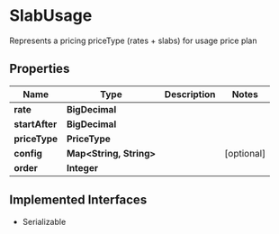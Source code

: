 

# SlabUsage

Represents a pricing priceType (rates + slabs) for usage price plan

## Properties

| Name | Type | Description | Notes |
|------------ | ------------- | ------------- | -------------|
|**rate** | **BigDecimal** |  |  |
|**startAfter** | **BigDecimal** |  |  |
|**priceType** | **PriceType** |  |  |
|**config** | **Map&lt;String, String&gt;** |  |  [optional] |
|**order** | **Integer** |  |  |


## Implemented Interfaces

* Serializable


